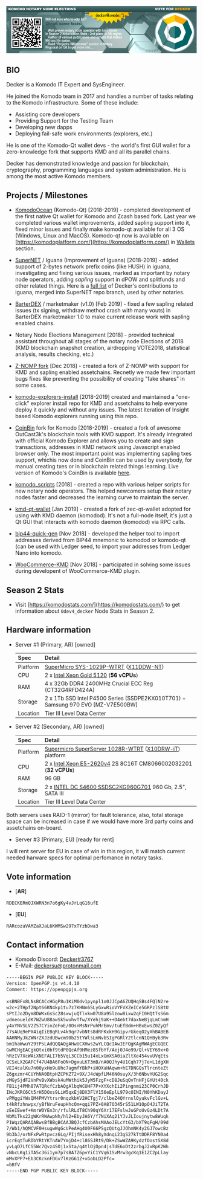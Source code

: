 ![decker-banner-01.jpg](./decker-banner-01.jpg)

## BIO ##

Decker is a Komodo IT Expert and SysEngineer.

He joined the Komodo team in 2017 and handles a number of tasks relating to the Komodo infrastructure. Some of these include:

- Assisting core developers
- Providing Support for the Testing Team
- Developing new dapps
- Deploying fail-safe work environments (explorers, etc.)

He is one of the Komodo-Qt wallet devs - the world's first GUI wallet for a zero-knowledge fork that supports KMD and all its parallel chains. 

Decker has demonstrated knowledge and passion for blockchain, cryptography, programming languages and system administration. He is among the most active Komodo members. 

## Projects / Milestones ###

- [KomodoOcean](https://github.com/KomodoPlatform/KomodoOcean) (Komodo-Qt) [2018-2019] - completed development of the first native Qt wallet for Komodo and Zcash based fork. Last year we completed various wallet improvements, added sapling support into it, fixed minor issues and finally make komodo-qt available for all 3 OS (Windows, Linux and MacOS). Komodo-qt now is available on [https://komodoplatform.com/](https://komodoplatform.com/) in [Wallets](https://komodoplatform.com/komodo-wallets/) section.

- [SuperNET](https://github.com/jl777/SuperNET) / Iguana (Improvement of Iguana) [2018-2019] - added support of 2-bytes network prefix coins (like HUSH) in iguana, investigating and fixing various issues, marked as important by notary node operators, adding *sapling* support in dPOW and splitfunds and other related things. Here is a [full list](https://github.com/jl777/SuperNET/commits?author=DeckerSU) of Decker's contributions to iguana, merged into SuperNET repo branch, used by other notaries.

- [BarterDEX](https://github.com/KomodoPlatform/BarterDEX) / marketmaker (v1.0) [Feb 2019] - fixed a few sapling related issues (tx signing, withdraw method crash with many vouts) in BarterDEX marketmaker 1.0 to make current release work with sapling enabled chains.

- Notary Node Elections Management [2018] - provided technical assistant throughout all stages of the notary node Elections of 2018 (KMD blockchain snapshot creation, airdropping VOTE2018, statistical analysis, results checking, etc.) 

- [Z-NOMP fork](https://github.com/DeckerSU/z-nomp) [Dec 2018] - created a fork of Z-NOMP with support for KMD and sapling enabled assetchains. Recnetly we made few important bugs fixes like preventing the possibility of creating "fake shares" in some cases.

- [komodo-explorers-install](https://github.com/DeckerSU/komodo-explorers-install) [2018-2019] created and maintained a "one-click" explorer install repo for KMD and assetchains to help everyone deploy it quickly and without any issues. The latest iteration of Insight based Komodo explorers running using this repo.

- [CoinBin](https://github.com/DeckerSU/coinbin/tree/komodo) fork for Komodo [2018-2019] - created a fork of awesome OutCast3k's blockchain tools with KMD support. It's already integrated with official Komodo Explorer and allows you to create and sign transactions, addresses in KMD network using Javascript enabled browser only. The most important point was implementing sapling txes support, whichis now done and CoinBin can be used by everybody, for manual creating txes or in blockchain related things learning. Live version of Komodo's CoinBin is available [here](https://deckersu.github.io/coinbin/#home).

- [komodo_scripts](https://github.com/DeckerSU/komodo_scripts) [2018] - created a repo with various helper scripts for new notary node operators. This helped newcomers setup their notary nodes faster and decreased the learning curve to maintain the server. 

- [kmd-qt-wallet](https://github.com/DeckerSU/zec-qt-wallet/tree/komodo) [Jan 2019] -   created a fork of zec-qt-wallet adopted for using with KMD daemon (komodod). It's not a full-node itself, it's just a Qt GUI that interacts with komodo daemon (komodod) via RPC calls.

- [bip44-quick-gen](https://github.com/DeckerSU/bip44-quick-gen) [Nov 2018] - developed the helper tool to import addresses derived from BIP44 mnemonic to komodod or komodo-qt (can be used with Ledger seed, to import your addresses from Ledger Nano into komodo. 

- [WooCommerce-KMD](https://wordpress.org/plugins/komodo-for-woocommerce/) [Nov 2018] - participated in solving some issues during developent of WooCommerce-KMD plugin. 


## Season 2 Stats ##

- Visit [https://komodostats.com/](https://komodostats.com/) to get information about `0dev4_decker` Node Stats in Season 2.


## Hardware information ##

- Server #1 (Primary, AR) [owned]

    | Spec     | Detail              |
    |----------|---------------------|
    | Platform | [SuperMicro SYS-1029P-WTRT](https://www.supermicro.com/products/system/1U/1029/SYS-1029P-WTRT.cfm) ([X11DDW-NT](https://www.supermicro.com/products/motherboard/Xeon/C620/X11DDW-NT.cfm))|
    | CPU      | 2 x [Intel Xeon Gold 5120](https://ark.intel.com/content/www/us/en/ark/products/120474/intel-xeon-gold-5120-processor-19-25m-cache-2-20-ghz.html) (**56 vCPUs**)|
    | RAM      | 4 x 32Gb DDR4 2400MHz Crucial ECC Reg (CT32G4RFD424A) |
    | Storage  | 2 x 1Tb SSD Intel P4500 Series (SSDPE2KX010T701) + Samsung 970 EVO [MZ-V7E500BW] |
    | Location | Tier III Level Data Center |

- Server #2 (Secondary, AR) [owned]

    | Spec    | Detail              |
    |---------|---------------------|
    | Platform     | [Supermicro SuperServer 1028R-WTRT](https://www.supermicro.com/products/system/1u/1028/sys-1028r-wtrt.cfm)  ([X10DRW-iT](https://www.supermicro.com/products/motherboard/Xeon/C600/X10DRW-IT.cfm)) platform |
    | CPU     | 2 x [Intel Xeon E5-2620v4](https://ark.intel.com/en/products/92986/Intel-Xeon-Processor-E5-2620-v4-20M-Cache-2_10-GHz)  2S 8C16T CM8066002032201 (**32 vCPUs**) |
    | RAM     | 96 GB               |
    | Storage | 2 x [INTEL DC S4600 SSDSC2KG960G701](https://ark.intel.com/products/120518/Intel-SSD-DC-S4600-Series-960GB-2_5in-SATA-6Gbs-3D1-TLC)  960 Gb, 2.5", SATA III
    | Location |  Tier III Level Data Center|

Both servers uses RAID-1 (mirror) for fault tolerance, also, total storage space can be increased in case if we would have more 3rd party coins and assetchains on-board.

- Server #3 (Primary, EU) [ready for rent]

I will rent server for EU in case of win in this region, it will match current needed harware specs for optimal perfomance in notary tasks.

## Vote information ##

- [**AR**] 
```
RDECKERmQJXWRN3n7o6gKy4vJrLqG16ufE
```
- [**EU**] 
```
RARcozaVAMZaXJaL6KWMSw297xTYzbDwa3
```


## Contact information ##

 - Komodo Discord: [Decker#3767](https://komodoplatform.com/discord)
 - E-Mail: deckersu@protonmail.com

 ```
 -----BEGIN PGP PUBLIC KEY BLOCK-----
Version: OpenPGP.js v4.4.10
Comment: https://openpgpjs.org

xsBNBFx8LNsBCACcHGgP8u1KiM0dv1pynpl1o0JJCpA6ZUQHqSBs4FQlN2re
w2c+2THpf2Npt66KN4kp1tu7z7KHNn6SLyGxwRioVYFVXZeICe5GRPzlSBtU
sPtIJo2Dym8DWKxGsSc28sxwjuQTlvkw07U8a95lzow8ixw2qFI0HQtTsS6m
vdneoueldK7WZwU88awSk5wuhvTfw/XYehj9aK++D4ebt7daxNeBjqLmCnmH
y4xYNVSLV2Z57CYinZeFoE/0OsnMsNrPuhMrEmv/tuEfBdm+HBxEwsZ0ZyQf
77sAUq9ePX4iqIiEBqRLv4k9qr7vbNts8dRFKxkH9GipvrGkeqO2yXhBABEB
AAHNMyJkZWNrZXJzdUBwcm90b25tYWlsLmNvbSIgPGRlY2tlcnN1QHByb3Rv
bm1haWwuY29tPsLAdQQQAQgAHwUCXHws2wYLCQcIAwIEFQgKAgMWAgECGQEC
GwMCHgEACgkQtxi0bf9tdP0QcAf9HMez8SfbYf/Aej0J4o99/Ql+VEY69x+O
hRzIV7XcWAiXNEFALI7b5VqL3CCb15u14xLxGmXSA0iaZltXe454vvUVqEts
QCSxLX2GAFCf47U4BA6FoON+DgxuLKT3mB/nA0QJhy4U1Cqh77j7e+L1dgXH
VEI4calKu7n00yxHo9uUhc7agmfYBkP+iHOXaHAqwm+hE7DNGQsTlrcnteZt
Z6gxzmr4CUYhNA0BtpHZCPKZ72+9X/J4cWpfLM46N0suyX/3h6NbvYUG2Sqc
zMGySjdF2VnPvBvXWbsk4uMWthik5JyW5FzgF+cD8JuSqQvTnHFjGYUt40ck
FB1ij4PMh87ATQRcfCzbAQgAlbqWCUHF7P+XYXchIi2Pingnmi23CP0CrhJD
INcJKRC6Ct5rH5DOxs9LiW5qxEj8DX3FlV156eEplL979cOINI/N0YhKDayJ
vPMggiYWsQM4PMVYtrsr0nqzkbKV2HCTgj7/clbeZ4QYrnslOyukvFclGv+L
t4kRfzhnwpx/yBfNruFeupHhcOm+qqi7PZ+0A87O345rS51LW1OpO4JiT2TA
zEeIEwef+KmrW0YEn3n/rfulRLdT8Ch90qY6Xr17EFslwJuGPoUvGz4LDt7A
WbMiTks22gWKrRWAwpNh/hl2+EbyJA6Y/f7NiXAq21YJvJLIoujnytw8Wuqk
P1WqzQARAQABwsBfBBgBCAAJBQJcfCzbAhsMAAoJELcYtG3/bXT9qFgH/09d
7/Wb1/hQMCVF0HsugwWgGcUPeAHg4U0F66PSgzQUtgJJOhmNK4y2GJ7owcBz
9b3bJ/orNFxPwRtpvcz6Lq/PIjfRisexHh8yXdnqi23gS27kTtDDRF8YN0a4
icrEqtTuRDbYRtYKTnAW7YmjD4+cl86SJRt9/Dk+ZSwWZA9KydzfOostSX8d
yvLqO7LfCS5Wc7Qvz4SOj1xSta/q4tlOjDpn4jsTdE6oDt2zrbgJ2xRpK2Wh
vNbcLKg1iTA5c36i1ym7p7sBATZ6pvYiC1YVq61SvMrw3gcKq1E1ZC2pLlay
mMvXPP7+Eb3CKcknFDGv7lKzG61Z+xGobLD2Pfc=
=bBfV
-----END PGP PUBLIC KEY BLOCK-----
```
 

